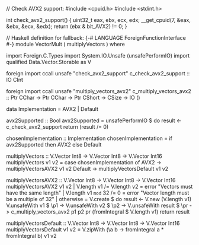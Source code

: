 // Check AVX2 support:
#include <cpuid.h>
#include <stdint.h>

int check_avx2_support() {
    uint32_t eax, ebx, ecx, edx;
    __get_cpuid(7, &eax, &ebx, &ecx, &edx);
    return (ebx & bit_AVX2) != 0;
}

// Haskell definition for fallback:
{-# LANGUAGE ForeignFunctionInterface #-}
module VectorMult 
    ( multiplyVectors
    ) where

import Foreign.C.Types
import System.IO.Unsafe (unsafePerformIO)
import qualified Data.Vector.Storable as V

foreign import ccall unsafe "check_avx2_support"
    c_check_avx2_support :: IO CInt

foreign import ccall unsafe "multiply_vectors_avx2"
    c_multiply_vectors_avx2 :: Ptr CChar -> Ptr CChar -> Ptr CShort -> CSize -> IO ()

data Implementation = AVX2 | Default

avx2Supported :: Bool
avx2Supported = unsafePerformIO $ do
    result <- c_check_avx2_support
    return (result /= 0)

chosenImplementation :: Implementation
chosenImplementation = if avx2Supported then AVX2 else Default

multiplyVectors :: V.Vector Int8 -> V.Vector Int8 -> V.Vector Int16
multiplyVectors v1 v2 = case chosenImplementation of
    AVX2    -> multiplyVectorsAVX2 v1 v2
    Default -> multiplyVectorsDefault v1 v2

multiplyVectorsAVX2 :: V.Vector Int8 -> V.Vector Int8 -> V.Vector Int16
multiplyVectorsAVX2 v1 v2
    | V.length v1 /= V.length v2 = error "Vectors must have the same length"
    | V.length v1 `mod` 32 /= 0 = error "Vector length must be a multiple of 32"
    | otherwise = V.create $ do
        result <- V.new (V.length v1)
        V.unsafeWith v1 $ \p1 ->
            V.unsafeWith v2 $ \p2 ->
                V.unsafeWith result $ \pr ->
                    c_multiply_vectors_avx2 p1 p2 pr (fromIntegral $ V.length v1)
        return result

multiplyVectorsDefault :: V.Vector Int8 -> V.Vector Int8 -> V.Vector Int16
multiplyVectorsDefault v1 v2 = V.zipWith (\a b -> fromIntegral a * fromIntegral b) v1 v2
